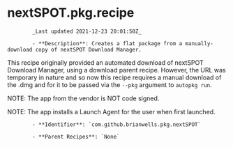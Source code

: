 # nextSPOT.pkg.recipe

            _Last updated 2021-12-23 20:01:50Z_

            - **Description**: Creates a flat package from a manually-download copy of nextSPOT Download Manager.

This recipe originally provided an automated download of nextSPOT Download Manager,
using a download parent recipe. However, the URL was temporary in nature and so now
this recipe requires a manual download of the .dmg and for it to be passed via the
`--pkg` argument to `autopkg run`.

NOTE: The app from the vendor is NOT code signed.

NOTE: The app installs a Launch Agent for the user when first launched.

            - **Identifier**: `com.github.brianwells.pkg.nextSPOT`

            - **Parent Recipes**: `None`
